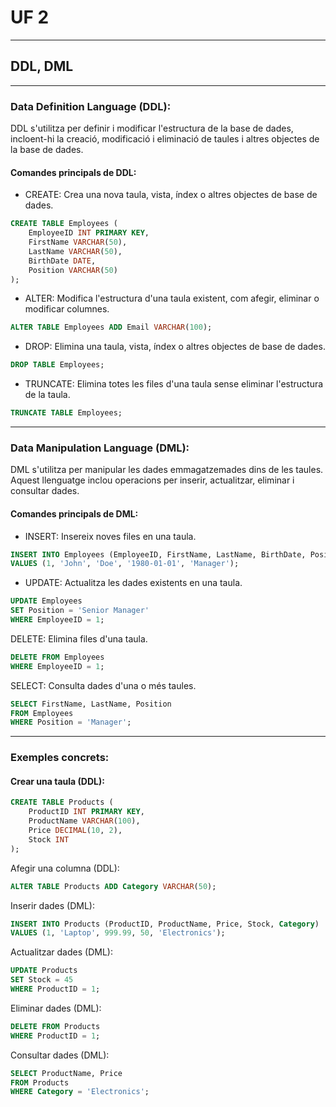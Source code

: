 # UF 2

***

## DDL, DML 

***

### Data Definition Language (DDL): 
DDL s'utilitza per definir i modificar l'estructura de la base de dades, incloent-hi la creació, modificació i eliminació de taules i altres objectes de la base de dades.

#### Comandes principals de DDL:

* CREATE: Crea una nova taula, vista, índex o altres objectes de base de dades.
```sql
CREATE TABLE Employees (
    EmployeeID INT PRIMARY KEY,
    FirstName VARCHAR(50),
    LastName VARCHAR(50),
    BirthDate DATE,
    Position VARCHAR(50)
);
```

* ALTER: Modifica l'estructura d'una taula existent, com afegir, eliminar o modificar columnes.

```sql
ALTER TABLE Employees ADD Email VARCHAR(100);
```

* DROP: Elimina una taula, vista, índex o altres objectes de base de dades.

```sql
DROP TABLE Employees;
```

* TRUNCATE: Elimina totes les files d'una taula sense eliminar l'estructura de la taula.
```sql
TRUNCATE TABLE Employees;
```

***

### Data Manipulation Language (DML):
DML s'utilitza per manipular les dades emmagatzemades dins de les taules. Aquest llenguatge inclou operacions per inserir, actualitzar, eliminar i consultar dades.

#### Comandes principals de DML:

* INSERT: Insereix noves files en una taula.
```sql
INSERT INTO Employees (EmployeeID, FirstName, LastName, BirthDate, Position)
VALUES (1, 'John', 'Doe', '1980-01-01', 'Manager');
```

* UPDATE: Actualitza les dades existents en una taula.
```sql
UPDATE Employees
SET Position = 'Senior Manager'
WHERE EmployeeID = 1;
```

DELETE: Elimina files d'una taula.
```sql
DELETE FROM Employees
WHERE EmployeeID = 1;
```

SELECT: Consulta dades d'una o més taules.
```sql
SELECT FirstName, LastName, Position
FROM Employees
WHERE Position = 'Manager';
```

***

### Exemples concrets:

#### Crear una taula (DDL):
```sql
CREATE TABLE Products (
    ProductID INT PRIMARY KEY,
    ProductName VARCHAR(100),
    Price DECIMAL(10, 2),
    Stock INT
);
```

Afegir una columna (DDL):
```sql
ALTER TABLE Products ADD Category VARCHAR(50);
```

Inserir dades (DML):
```sql
INSERT INTO Products (ProductID, ProductName, Price, Stock, Category)
VALUES (1, 'Laptop', 999.99, 50, 'Electronics');
```

Actualitzar dades (DML):
```sql
UPDATE Products
SET Stock = 45
WHERE ProductID = 1;
```

Eliminar dades (DML):
```sql
DELETE FROM Products
WHERE ProductID = 1;
```

Consultar dades (DML):
```sql
SELECT ProductName, Price
FROM Products
WHERE Category = 'Electronics';
```
